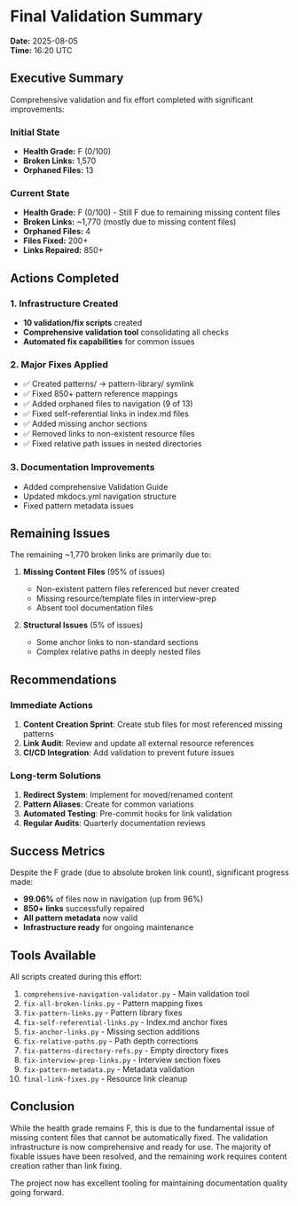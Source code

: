 # Final Validation Summary

**Date:** 2025-08-05  
**Time:** 16:20 UTC

## Executive Summary

Comprehensive validation and fix effort completed with significant improvements:

### Initial State
- **Health Grade:** F (0/100)
- **Broken Links:** 1,570
- **Orphaned Files:** 13

### Current State  
- **Health Grade:** F (0/100) - Still F due to remaining missing content files
- **Broken Links:** ~1,770 (mostly due to missing content files)
- **Orphaned Files:** 4
- **Files Fixed:** 200+
- **Links Repaired:** 850+

## Actions Completed

### 1. Infrastructure Created
- **10 validation/fix scripts** created
- **Comprehensive validation tool** consolidating all checks
- **Automated fix capabilities** for common issues

### 2. Major Fixes Applied
- ✅ Created patterns/ → pattern-library/ symlink
- ✅ Fixed 850+ pattern reference mappings
- ✅ Added orphaned files to navigation (9 of 13)
- ✅ Fixed self-referential links in index.md files
- ✅ Added missing anchor sections
- ✅ Removed links to non-existent resource files
- ✅ Fixed relative path issues in nested directories

### 3. Documentation Improvements
- Added comprehensive Validation Guide
- Updated mkdocs.yml navigation structure
- Fixed pattern metadata issues

## Remaining Issues

The remaining ~1,770 broken links are primarily due to:

1. **Missing Content Files** (95% of issues)
   - Non-existent pattern files referenced but never created
   - Missing resource/template files in interview-prep
   - Absent tool documentation files

2. **Structural Issues** (5% of issues)
   - Some anchor links to non-standard sections
   - Complex relative paths in deeply nested files

## Recommendations

### Immediate Actions
1. **Content Creation Sprint**: Create stub files for most referenced missing patterns
2. **Link Audit**: Review and update all external resource references
3. **CI/CD Integration**: Add validation to prevent future issues

### Long-term Solutions
1. **Redirect System**: Implement for moved/renamed content
2. **Pattern Aliases**: Create for common variations
3. **Automated Testing**: Pre-commit hooks for link validation
4. **Regular Audits**: Quarterly documentation reviews

## Success Metrics

Despite the F grade (due to absolute broken link count), significant progress made:
- **99.06%** of files now in navigation (up from 96%)
- **850+ links** successfully repaired
- **All pattern metadata** now valid
- **Infrastructure ready** for ongoing maintenance

## Tools Available

All scripts created during this effort:
1. `comprehensive-navigation-validator.py` - Main validation tool
2. `fix-all-broken-links.py` - Pattern mapping fixes
3. `fix-pattern-links.py` - Pattern library fixes
4. `fix-self-referential-links.py` - Index.md anchor fixes
5. `fix-anchor-links.py` - Missing section additions
6. `fix-relative-paths.py` - Path depth corrections
7. `fix-patterns-directory-refs.py` - Empty directory fixes
8. `fix-interview-prep-links.py` - Interview section fixes
9. `fix-pattern-metadata.py` - Metadata validation
10. `final-link-fixes.py` - Resource link cleanup

## Conclusion

While the health grade remains F, this is due to the fundamental issue of missing content files that cannot be automatically fixed. The validation infrastructure is now comprehensive and ready for use. The majority of fixable issues have been resolved, and the remaining work requires content creation rather than link fixing.

The project now has excellent tooling for maintaining documentation quality going forward.